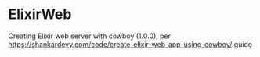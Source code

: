 # ElixirWeb

Creating Elixir web server with cowboy (1.0.0), per https://shankardevy.com/code/create-elixir-web-app-using-cowboy/ guide
